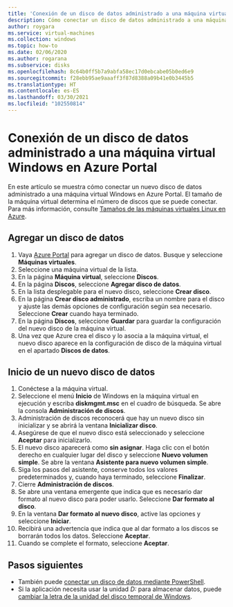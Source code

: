 ```yaml
---
title: 'Conexión de un disco de datos administrado a una máquina virtual de Windows: Azure'
description: Cómo conectar un disco de datos administrado a una máquina virtual Windows en Azure Portal.
author: roygara
ms.service: virtual-machines
ms.collection: windows
ms.topic: how-to
ms.date: 02/06/2020
ms.author: rogarana
ms.subservice: disks
ms.openlocfilehash: 8c64b0ff5b7a9abfa58ec17d0ebcabe05b0ed6e9
ms.sourcegitcommit: f28ebb95ae9aaaff3f87d8388a09b41e0b3445b5
ms.translationtype: HT
ms.contentlocale: es-ES
ms.lasthandoff: 03/30/2021
ms.locfileid: "102550814"
---
```

# <a name="attach-a-managed-data-disk-to-a-windows-vm-by-using-the-azure-portal"></a>Conexión de un disco de datos administrado a una máquina virtual Windows en Azure Portal

En este artículo se muestra cómo conectar un nuevo disco de datos administrado a una máquina virtual Windows en Azure Portal. El tamaño de la máquina virtual determina el número de discos que se puede conectar. Para más información, consulte [Tamaños de las máquinas virtuales Linux en Azure](../sizes.md).


## <a name="add-a-data-disk"></a>Agregar un disco de datos

1. Vaya [Azure Portal](https://portal.azure.com) para agregar un disco de datos. Busque y seleccione **Máquinas virtuales**.
2. Seleccione una máquina virtual de la lista.
3. En la página **Máquina virtual**, seleccione **Discos**.
4. En la página **Discos**, seleccione **Agregar disco de datos**.
5. En la lista desplegable para el nuevo disco, seleccione **Crear disco**.
6. En la página **Crear disco administrado**, escriba un nombre para el disco y ajuste las demás opciones de configuración según sea necesario. Seleccione **Crear** cuando haya terminado.
7. En la página **Discos**, seleccione **Guardar** para guardar la configuración del nuevo disco de la máquina virtual.
8. Una vez que Azure crea el disco y lo asocia a la máquina virtual, el nuevo disco aparece en la configuración de disco de la máquina virtual en el apartado **Discos de datos**.


## <a name="initialize-a-new-data-disk"></a>Inicio de un nuevo disco de datos

1. Conéctese a la máquina virtual.
1. Seleccione el menú **Inicio** de Windows en la máquina virtual en ejecución y escriba **diskmgmt.msc** en el cuadro de búsqueda. Se abre la consola **Administración de discos**.
2. Administración de discos reconocerá que hay un nuevo disco sin inicializar y se abrirá la ventana **Inicializar disco**.
3. Asegúrese de que el nuevo disco está seleccionado y seleccione **Aceptar** para inicializarlo.
4. El nuevo disco aparecerá como **sin asignar**. Haga clic con el botón derecho en cualquier lugar del disco y seleccione **Nuevo volumen simple**. Se abre la ventana **Asistente para nuevo volumen simple**.
5. Siga los pasos del asistente, conserve todos los valores predeterminados y, cuando haya terminado, seleccione **Finalizar**.
6. Cierre **Administración de discos**.
7. Se abre una ventana emergente que indica que es necesario dar formato al nuevo disco para poder usarlo. Seleccione **Dar formato al disco**.
8. En la ventana **Dar formato al nuevo disco**, active las opciones y seleccione **Iniciar**.
9. Recibirá una advertencia que indica que al dar formato a los discos se borrarán todos los datos. Seleccione **Aceptar**.
10. Cuando se complete el formato, seleccione **Aceptar**.

## <a name="next-steps"></a>Pasos siguientes

- También puede [conectar un disco de datos mediante PowerShell](attach-disk-ps.md).
- Si la aplicación necesita usar la unidad *D:* para almacenar datos, puede [cambiar la letra de la unidad del disco temporal de Windows](change-drive-letter.md).